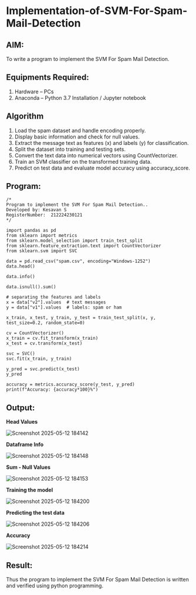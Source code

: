 # Implementation-of-SVM-For-Spam-Mail-Detection

## AIM:
To write a program to implement the SVM For Spam Mail Detection.

## Equipments Required:
1. Hardware – PCs
2. Anaconda – Python 3.7 Installation / Jupyter notebook

## Algorithm
1. Load the spam dataset and handle encoding properly.
2. Display basic information and check for null values.
3. Extract the message text as features (x) and labels (y) for classification.
4. Split the dataset into training and testing sets.
5. Convert the text data into numerical vectors using CountVectorizer.
6. Train an SVM classifier on the transformed training data.
7. Predict on test data and evaluate model accuracy using accuracy_score.
## Program:
```
/*
Program to implement the SVM For Spam Mail Detection..
Developed by: Kesavan S
RegisterNumber:  212224230121
*/
```
```
import pandas as pd
from sklearn import metrics
from sklearn.model_selection import train_test_split
from sklearn.feature_extraction.text import CountVectorizer
from sklearn.svm import SVC
```
```
data = pd.read_csv("spam.csv", encoding="Windows-1252")
data.head()
```
```
data.info()
```
```
data.isnull().sum()
```
```
# separating the features and labels
x = data["v2"].values  # text messages
y = data["v1"].values  # labels: spam or ham
```
```
x_train, x_test, y_train, y_test = train_test_split(x, y, test_size=0.2, random_state=0)
```
```
cv = CountVectorizer()
x_train = cv.fit_transform(x_train)
x_test = cv.transform(x_test)
```
```
svc = SVC()
svc.fit(x_train, y_train)
```
```
y_pred = svc.predict(x_test)
y_pred
```
```
accuracy = metrics.accuracy_score(y_test, y_pred)
print(f"Accuracy: {accuracy*100}%")
```

## Output:
**Head Values**

![Screenshot 2025-05-12 184142](https://github.com/user-attachments/assets/2c07e202-4706-418d-9d19-e5224d28abeb)

**Dataframe Info**

![Screenshot 2025-05-12 184148](https://github.com/user-attachments/assets/7a4e67f2-470d-4f07-a8a5-2bdede07a21a)

**Sum - Null Values**

![Screenshot 2025-05-12 184153](https://github.com/user-attachments/assets/503f25a5-2c20-4d26-9d5f-6be76bf7ebf8)

**Training the model**

![Screenshot 2025-05-12 184200](https://github.com/user-attachments/assets/fe479bf2-d626-4072-8150-61c868cfbcc7)

**Predicting the test data**

![Screenshot 2025-05-12 184206](https://github.com/user-attachments/assets/22cfa7ad-806c-48e8-a889-fa8fae6ddcad)

**Accuracy**

![Screenshot 2025-05-12 184214](https://github.com/user-attachments/assets/f784c53c-f2dd-41ce-a79f-04170086a892)


## Result:
Thus the program to implement the SVM For Spam Mail Detection is written and verified using python programming.
